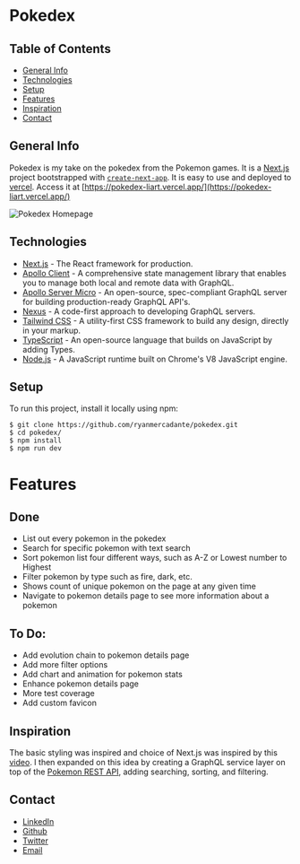 # Pokedex

## Table of Contents

- [General Info](#general-info)
- [Technologies](#technologies)
- [Setup](#setup)
- [Features](#features)
- [Inspiration](#inspiration)
- [Contact](#contact)

## General Info

Pokedex is my take on the pokedex from the Pokemon games. It is a [Next.js](https://nextjs.org/) project bootstrapped with [`create-next-app`](https://github.com/vercel/next.js/tree/canary/packages/create-next-app). It is easy to use and deployed to [vercel](https://vercel.com). Access it at [https://pokedex-liart.vercel.app/](https://pokedex-liart.vercel.app/)

![Pokedex Homepage](https://user-images.githubusercontent.com/44175581/119437938-1b867600-bced-11eb-94fd-7bebb966235d.png)

## Technologies

- [Next.js](https://nextjs.org/) - The React framework for production.
- [Apollo Client](https://www.apollographql.com/docs/react/) - A comprehensive state management library that enables you to manage both local and remote data with GraphQL.
- [Apollo Server Micro](https://www.apollographql.com/docs/apollo-server/) - An open-source, spec-compliant GraphQL server for building production-ready GraphQL API's.
- [Nexus](https://nexusjs.org/) - A code-first approach to developing GraphQL servers.
- [Tailwind CSS](https://tailwindcss.com/) - A utility-first CSS framework to build any design, directly in your markup.
- [TypeScript](https://www.typescriptlang.org/) - An open-source language that builds on JavaScript by adding Types.
- [Node.js](https://nodejs.org/en/) - A JavaScript runtime built on Chrome's V8 JavaScript engine.

## Setup

To run this project, install it locally using npm:

```
$ git clone https://github.com/ryanmercadante/pokedex.git
$ cd pokedex/
$ npm install
$ npm run dev
```

# Features

## Done

- List out every pokemon in the pokedex
- Search for specific pokemon with text search
- Sort pokemon list four different ways, such as A-Z or Lowest number to Highest
- Filter pokemon by type such as fire, dark, etc.
- Shows count of unique pokemon on the page at any given time
- Navigate to pokemon details page to see more information about a pokemon

## To Do:

- Add evolution chain to pokemon details page
- Add more filter options
- Add chart and animation for pokemon stats
- Enhance pokemon details page
- More test coverage
- Add custom favicon

## Inspiration

The basic styling was inspired and choice of Next.js was inspired by this [video](https://www.youtube.com/watch?v=LMRAEUPkFXI). I then expanded on this idea by creating a GraphQL service layer on top of the [Pokemon REST API](https://pokeapi.co/docs/v2), adding searching, sorting, and filtering.

## Contact

- [LinkedIn](https://www.linkedin.com/in/ryan-mercadante-11a035152/)
- [Github](https://www.github.com/ryanmercadante)
- [Twitter](https://twitter.com/RyanMercadante)
- [Email](mailto:ryan.a.mercadante@gmail.com)
